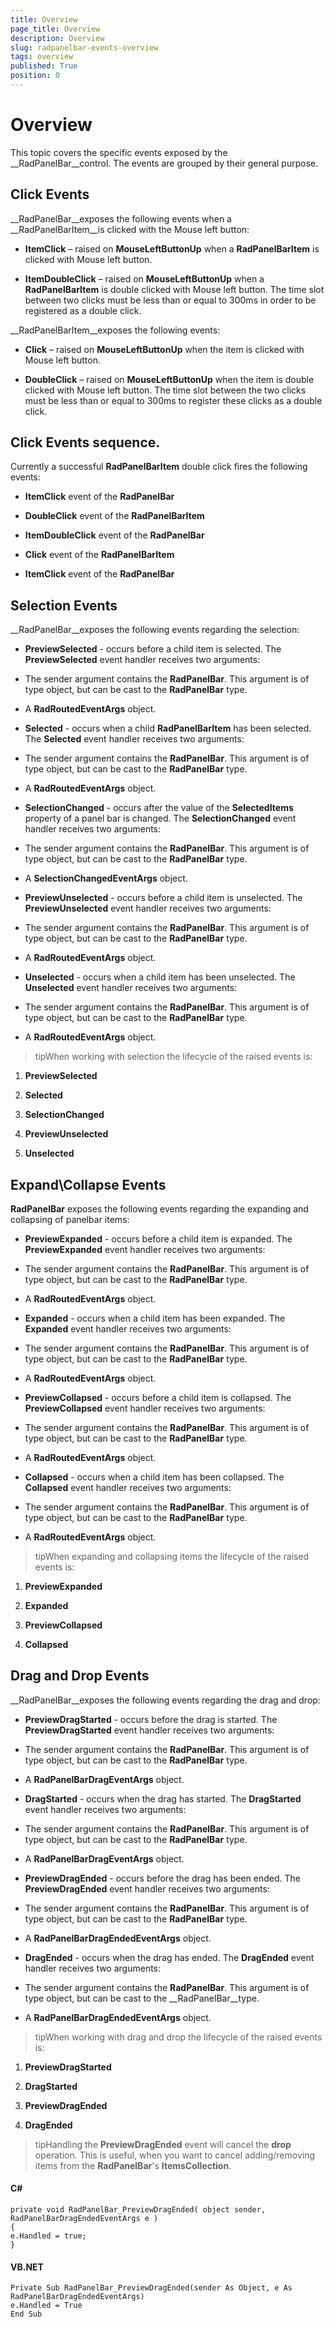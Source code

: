 ```yaml
---
title: Overview
page_title: Overview
description: Overview
slug: radpanelbar-events-overview
tags: overview
published: True
position: 0
---
```


# Overview



This topic covers the specific events exposed by the __RadPanelBar__control. The events are grouped by their general purpose.
	  

## Click Events

__RadPanelBar__exposes the following events when a __RadPanelBarItem__is clicked with the Mouse left button:
		

* __ItemClick__ – raised on __MouseLeftButtonUp__ when a __RadPanelBarItem__ is clicked with Mouse left button.
			

* __ItemDoubleClick__ – raised on __MouseLeftButtonUp__ when a __RadPanelBarItem__ is double clicked with Mouse left button. The time slot between two clicks must be less than or equal to 300ms in order to be registered as a double click.
			

__RadPanelBarItem__exposes the following events:
		

* __Click__ – raised on __MouseLeftButtonUp__ when the item is clicked with Mouse left button.
			

* __DoubleClick__ – raised on __MouseLeftButtonUp__ when the item is double clicked with Mouse left button. The time slot between the two clicks must be less than or equal to 300ms to register these clicks as a double click.
			

## Click Events sequence. 

Currently a successful __RadPanelBarItem__ double click fires the following events:
		

* __ItemClick__ event of the __RadPanelBar__

* __DoubleClick__ event of the __RadPanelBarItem__

* __ItemDoubleClick__ event of the __RadPanelBar__

* __Click__ event of the __RadPanelBarItem__

* __ItemClick__ event of the __RadPanelBar__

## Selection Events

__RadPanelBar__exposes the following events regarding the selection:
		

* __PreviewSelected__ - occurs before a child item is selected. The __PreviewSelected__ event handler receives two arguments:
			

* The sender argument contains the __RadPanelBar__. This argument is of type object, but can be cast to the __RadPanelBar__ type.
				

* A __RadRoutedEventArgs__ object.
				

* __Selected__ - occurs when a child __RadPanelBarItem__ has been selected. The __Selected__ event handler receives two arguments:
			

* The sender argument contains the __RadPanelBar__. This argument is of type object, but can be cast to the __RadPanelBar__ type.
				

* A __RadRoutedEventArgs__ object.
				

* __SelectionChanged__ - occurs after the value of the __SelectedItems__ property of a panel bar is changed. The __SelectionChanged__ event handler receives two arguments:
			

* The sender argument contains the __RadPanelBar__. This argument is of type object, but can be cast to the __RadPanelBar__ type.
				

* A __SelectionChangedEventArgs__ object.
				

* __PreviewUnselected__ - occurs before a child item is unselected. The __PreviewUnselected__ event handler receives two arguments:
			

* The sender argument contains the __RadPanelBar__. This argument is of type object, but can be cast to the __RadPanelBar__ type.
				

* A __RadRoutedEventArgs__ object.
				

* __Unselected__ - occurs when a child item has been unselected. The __Unselected__ event handler receives two arguments:
			

* The sender argument contains the __RadPanelBar__. This argument is of type object, but can be cast to the __RadPanelBar__ type.
				

* A __RadRoutedEventArgs__ object.
				

>tipWhen working with selection the lifecycle of the raised events is:

1. __PreviewSelected__

1. __Selected__

1. __SelectionChanged__

1. __PreviewUnselected__

1. __Unselected__

## Expand\Collapse Events

__RadPanelBar__ exposes the following events regarding the expanding and collapsing of panelbar items:
		

* __PreviewExpanded__ - occurs before a child item is expanded. The __PreviewExpanded__ event handler receives two arguments:
			

* The sender argument contains the __RadPanelBar__. This argument is of type object, but can be cast to the __RadPanelBar__ type.
				

* A __RadRoutedEventArgs__ object.
				

* __Expanded__ - occurs when a child item has been expanded. The __Expanded__ event handler receives two arguments:
			

* The sender argument contains the __RadPanelBar__. This argument is of type object, but can be cast to the __RadPanelBar__ type.
				

* A __RadRoutedEventArgs__ object.
				

* __PreviewCollapsed__ - occurs before a child item is collapsed. The __PreviewCollapsed__ event handler receives two arguments:
			

* The sender argument contains the __RadPanelBar__. This argument is of type object, but can be cast to the __RadPanelBar__ type.
				

* A __RadRoutedEventArgs__ object.
				

* __Collapsed__ - occurs when a child item has been collapsed. The __Collapsed__ event handler receives two arguments:
			

* The sender argument contains the __RadPanelBar__. This argument is of type object, but can be cast to the __RadPanelBar__ type.
				

* A __RadRoutedEventArgs__ object.
				

>tipWhen expanding and collapsing items the lifecycle of the raised events is:

1. __PreviewExpanded__

1. __Expanded__

1. __PreviewCollapsed__

1. __Collapsed__

## Drag and Drop Events

__RadPanelBar__exposes the following events regarding the drag and drop:
		

* __PreviewDragStarted__ - occurs before the drag is started. The __PreviewDragStarted__ event handler receives two arguments:
			

* The sender argument contains the __RadPanelBar__. This argument is of type object, but can be cast to the __RadPanelBar__ type.
				

* A __RadPanelBarDragEventArgs__ object.
				

* __DragStarted__ - occurs when the drag has started. The __DragStarted__ event handler receives two arguments:
			

* The sender argument contains the __RadPanelBar__. This argument is of type object, but can be cast to the __RadPanelBar__ type.
				

* A __RadPanelBarDragEventArgs__ object.
				

* __PreviewDragEnded__ - occurs before the drag has been ended. The __PreviewDragEnded__ event handler receives two arguments:
			

* The sender argument contains the __RadPanelBar__. This argument is of type object, but can be cast to the __RadPanelBar__ type.
				

* A __RadPanelBarDragEndedEventArgs__ object.
				

* __DragEnded__ - occurs when the drag has ended. The __DragEnded__ event handler receives two arguments:
			

* The sender argument contains the __RadPanelBar__. This argument is of type object, but can be cast to the __RadPanelBar__type.
				

* A __RadPanelBarDragEndedEventArgs__ object.
				

>tipWhen working with drag and drop the lifecycle of the raised events is:

1. __PreviewDragStarted__

1. __DragStarted__

1. __PreviewDragEnded__

1. __DragEnded__

>tipHandling the __PreviewDragEnded__ event will cancel the __drop__ operation. This is useful, when you want to cancel adding/removing items from the __RadPanelBar__'s __ItemsCollection__.
		  

#### __C#__
    private void RadPanelBar_PreviewDragEnded( object sender, RadPanelBarDragEndedEventArgs e )
    {
    e.Handled = true;
    }
      



#### __VB.NET__
    Private Sub RadPanelBar_PreviewDragEnded(sender As Object, e As RadPanelBarDragEndedEventArgs)
    e.Handled = True
    End Sub
		  


